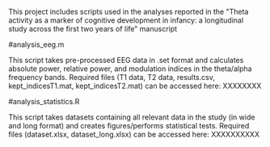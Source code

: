 This project includes scripts used in the analyses reported in the "Theta activity as a marker of cognitive development in infancy: a longitudinal study across the first two years of life" manuscript

#analysis_eeg.m

This script takes pre-processed EEG data in .set format and calculates absolute power, relative power, and modulation indices in the theta/alpha frequency bands. 
Required files (T1 data, T2 data, results.csv, kept_indicesT1.mat, kept_indicesT2.mat) can be accessed here: XXXXXXXX

#analysis_statistics.R

This script takes datasets containing all relevant data in the study (in wide and long format) and creates figures/performs statistical tests. 
Required files (dataset.xlsx, dataset_long.xlsx) can be accessed here: XXXXXXXXXX